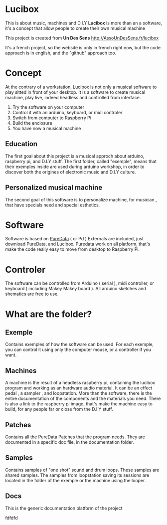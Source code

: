 # Lucibox

This is about music, machines and D.I.Y
**Lucibox** is more than an a software, it's a concept that allow people to create their own musical machine

This project is created from **Un Des Sens**
[ http://AssoUnDesSens.fr/lucibox
](http://assoundessens.fr/lucibox)

It's a french project, so the website is only in french right now, but the code approach is in english, and the "github" approach too.

# Concept

At the contrary of a workstation, Lucibox is not only a musical software to play sitted in front of your desktop. It is a software to create musical machine, play live,  indeed headless and controlled from interface.

 1. Try the software on your computer
 2. Control it with an arduino, keyboard, or midi controler
 3. Switch from computer to Raspberry Pi
 4. Build the enclosure
 5.  You have now a musical machine

## Education

The first goal about this project is a musical approch about arduino, raspberry pi, and D.I.Y stuff.  The first folder, called "exemple", means that their exemples inside are used during arduino workshop, in order to discover both the origines of electronic music and D.I.Y culture.

## Personalized musical machine
The second goal of this software is to personalize machine, for musician , that have specials need and special esthetics.


# Software

Software is based on [PureData](https://puredata.info)  ( or Pd ) 
Externals are included, just download PureData, and Lucibox.
Puredata work on all platform, that's make the code really easy to move from desktop to Raspberry Pi.

# Controler

The software can be controlled from Arduino ( serial ), midi controller, or keyboard ( including Makey Makey board ).  All arduino sketches and shematics are free to use.

# What are the folder?
## Exemple

Contains exemples of how the software can be used. For each exemple, you can control it using only the computer mouse, or a controller if you want. 

## Machines

A machine is the result of a headless raspberry pi, containing the lucibox program and working as an hardware audio material. It can be an effect pedal , a sampler , and loopstation. More than the software, there is the entire documentation of the components and the materials you need.
There is also a link to the raspberry pi image, that's make the machine easy to build, for any people far or close from the D.I.Y stuff.

## Patches 

Contains all the PureData Patches that the program needs. They are documented in a specific doc file, in the documentation folder.

## Samples

Contains samples of "one shot" sound and drum loops. These samples are shared samples. The samples from loopstation saving its sessions are located in the folder of the exemple or the machine using the looper.

## Docs

This is the generic documentation platform of the project


fdfdfd

 
 


